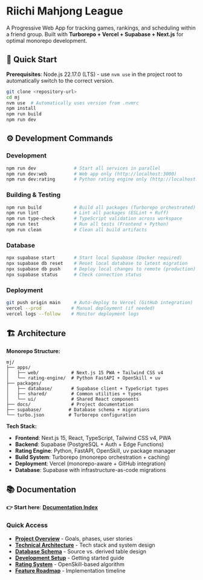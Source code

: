 # Riichi Mahjong League

A Progressive Web App for tracking games, rankings, and scheduling within a friend group. Built with **Turborepo + Vercel + Supabase + Next.js** for optimal monorepo development.

## 🚀 Quick Start

**Prerequisites**: Node.js 22.17.0 (LTS) - use `nvm use` in the project root to automatically switch to the correct version.

```bash
git clone <repository-url>
cd mj
nvm use  # Automatically uses version from .nvmrc
npm install
npm run build
npm run dev
```

## ⚙️ Development Commands

### **Development**
```bash
npm run dev              # Start all services in parallel
npm run dev:web          # Web app only (http://localhost:3000)
npm run dev:rating       # Python rating engine only (http://localhost:8000)
```

### **Building & Testing**
```bash
npm run build            # Build all packages (Turborepo orchestrated)
npm run lint             # Lint all packages (ESLint + Ruff)
npm run type-check       # TypeScript validation across workspace
npm run test             # Run all tests (Frontend + Python)
npm run clean            # Clean all build artifacts
```

### **Database**
```bash
npx supabase start       # Start local Supabase (Docker required)
npx supabase db reset    # Reset local database to latest migration
npx supabase db push     # Deploy local changes to remote (production)
npx supabase status      # Check connection status
```

### **Deployment**
```bash
git push origin main     # Auto-deploy to Vercel (GitHub integration)
vercel --prod           # Manual deployment (if needed)
vercel logs --follow    # Monitor deployment logs
```

## 🏗️ Architecture

**Monorepo Structure:**
```
mj/
├── apps/
│   ├── web/            # Next.js 15 PWA + Tailwind CSS v4
│   └── rating-engine/  # Python FastAPI + OpenSkill + uv
├── packages/
│   ├── database/       # Supabase client + TypeScript types
│   ├── shared/         # Common utilities + types  
│   └── ui/             # Shared React components
├── docs/               # Project documentation
├── supabase/          # Database schema + migrations
└── turbo.json         # Turborepo configuration
```

**Tech Stack:**
- **Frontend**: Next.js 15, React, TypeScript, Tailwind CSS v4, PWA
- **Backend**: Supabase (PostgreSQL + Auth + Edge Functions)
- **Rating Engine**: Python, FastAPI, OpenSkill, uv package manager
- **Build System**: Turborepo (monorepo orchestration + caching)
- **Deployment**: Vercel (monorepo-aware + GitHub integration)
- **Database**: Supabase with infrastructure-as-code migrations

## 📚 Documentation

**👉 Start here**: [**Documentation Index**](./docs/README.md)

### Quick Access

- [**Project Overview**](./docs/01-project-overview.md) - Goals, phases, user stories
- [**Technical Architecture**](./docs/02-technical-architecture.md) - Tech stack and system design
- [**Database Schema**](./docs/03-database-schema.md) - Source vs. derived table design
- [**Development Setup**](./docs/04-development-setup.md) - Getting started guide
- [**Rating System**](./docs/05-rating-system.md) - OpenSkill-based algorithm
- [**Feature Roadmap**](./docs/06-feature-roadmap.md) - Implementation timeline
